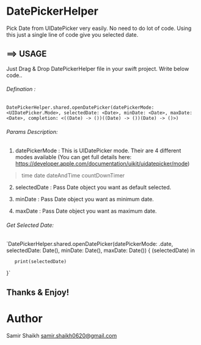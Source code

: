 # DatePickerHelper

Pick Date from UIDatePicker very easily. No need to do lot of code. Using this just a single line of code give you selected date.

## ==> USAGE
Just Drag & Drop DatePickerHelper file in your swift project.
Write below code..

###### Defination :
`DatePickerHelper.shared.openDatePicker(datePickerMode: <UIDatePicker.Mode>, selectedDate: <Date>, minDate: <Date>, maxDate: <Date>, completion: <((Date) -> ())((Date) -> ())(Date) -> ()>)`
  
###### Params Description:
1. datePickerMode : This is UIDatePicker mode. Their are 4 different modes available (You can get full details here: https://developer.apple.com/documentation/uikit/uidatepicker/mode)
> time
> date
> dateAndTime
> countDownTimer

2. selectedDate : Pass Date object you want as default selected.

3. minDate : Pass Date object you want as minimum date.

4. maxDate : Pass Date object you want as maximum date.

###### Get Selected Date:
`DatePickerHelper.shared.openDatePicker(datePickerMode: .date, selectedDate: Date(), minDate: Date(), maxDate: Date()) { (selectedDate) in

       print(selectedDate)
 }`
 
 ## Thanks & Enjoy!
 
 # Author

Samir Shaikh samir.shaikh0620@gmail.com
